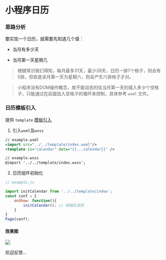 # 小程序日历

### 思路分析

要实现一个日历，就需要先知道几个值：

- 当月有多少天

- 当月第一天星期几


> 根据常识我们得知，每月最多31天，最少28天，日历一排7个格子，则会有5排，但若是该月第一天为星期六，则会产生六排格子才对。

> 小程序没有DOM操作概念，故不能动态的往当月第一天的插入多少个空格子，只能通过在前面加入空格子的循环来控制，具体参考 `wxml` 文件。

### 日历模板引入

提供 `template` [模板引入](https://mp.weixin.qq.com/debug/wxadoc/dev/framework/view/wxml/template.html)

1. 引入`wxml`及`wxss`
```xml
// example.wxml
<import src="../../template/index.wxml"/>
<template is="calendar" data="{{...calendar}}" />

// example.wxss
@import '../../template/index.wxss';
```
2. 日历组件初始化
```js
// example.js

import initCalendar from '../../template/index';
const conf = {
	onShow: function(){
		initCalendar(); // 初始化日历
	}
}
Page(conf);

```
#### 效果图

![](https://ws1.sinaimg.cn/large/9274759egy1fjhx2haqexg208t0fptb1.jpg)

欢迎反馈...
